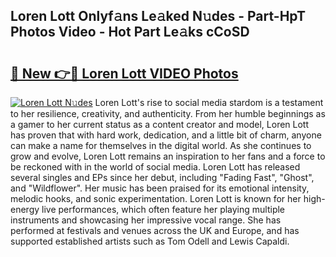 ## Loren Lott Onlyf𝚊ns Le𝚊ked N𝚞des - Part-HpT Photos Video - Hot Part Le𝚊ks cCoSD

# <h2><a href="http://ab75138.deff.icu/?id=Loren+Lott">🔗 New 👉🔴 Loren Lott VIDEO Photos</a></h2>

[![Loren Lott N𝚞des](https://i.imgur.com/rIISA9y.gif)](http://ab75138.deff.icu/?id=Loren+Lott)
Loren Lott's rise to social media stardom is a testament to her resilience, creativity, and authenticity. From her humble beginnings as a gamer to her current status as a content creator and model, Loren Lott has proven that with hard work, dedication, and a little bit of charm, anyone can make a name for themselves in the digital world. As she continues to grow and evolve, Loren Lott remains an inspiration to her fans and a force to be reckoned with in the world of social media. Loren Lott has released several singles and EPs since her debut, including "Fading Fast", "Ghost", and "Wildflower". Her music has been praised for its emotional intensity, melodic hooks, and sonic experimentation. Loren Lott is known for her high-energy live performances, which often feature her playing multiple instruments and showcasing her impressive vocal range. She has performed at festivals and venues across the UK and Europe, and has supported established artists such as Tom Odell and Lewis Capaldi.
